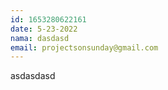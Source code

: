 ```yaml
---
id: 1653280622161
date: 5-23-2022
nama: dasdasd
email: projectsonsunday@gmail.com
---
```

asdasdasd
